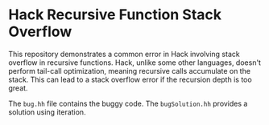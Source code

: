 # Hack Recursive Function Stack Overflow

This repository demonstrates a common error in Hack involving stack overflow in recursive functions.  Hack, unlike some other languages, doesn't perform tail-call optimization, meaning recursive calls accumulate on the stack.  This can lead to a stack overflow error if the recursion depth is too great.

The `bug.hh` file contains the buggy code. The `bugSolution.hh` provides a solution using iteration.